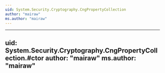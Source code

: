 ```yaml
---
uid: System.Security.Cryptography.CngPropertyCollection
author: "mairaw"
ms.author: "mairaw"
---
```


---
uid: System.Security.Cryptography.CngPropertyCollection.#ctor
author: "mairaw"
ms.author: "mairaw"
---
